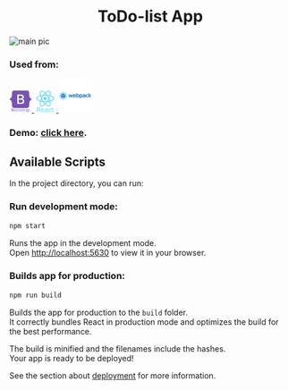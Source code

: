 <h1 align="center">ToDo-list App</h1>

<p>
<img src="https://borzoyi.ir/static/github/images/repo-ToDo-list-rest-api--main-pic.png" alt="main pic">
</p>

<h3 align="left">Used from:</h3>
<p align="left"> <a href="https://getbootstrap.com" target="_blank" rel="noreferrer"> <img src="https://raw.githubusercontent.com/devicons/devicon/master/icons/bootstrap/bootstrap-plain-wordmark.svg" alt="bootstrap" width="40" height="40"/> </a>
<a href="https://reactjs.org/" target="_blank" rel="noreferrer"> <img src="https://raw.githubusercontent.com/devicons/devicon/master/icons/react/react-original-wordmark.svg" alt="react" width="40" height="40"/> </a>
<a href="https://webpack.js.org" target="_blank" rel="noreferrer"> <img src="https://raw.githubusercontent.com/devicons/devicon/d00d0969292a6569d45b06d3f350f463a0107b0d/icons/webpack/webpack-original-wordmark.svg" alt="webpack" width="60" height="60"/> </a> </p>

### Demo: [click here](https://todo-list.borzoyi.ir).

## Available Scripts

In the project directory, you can run:
### Run development mode: 
```bash
npm start
```

Runs the app in the development mode.\
Open [http://localhost:5630](http://localhost:5630) to view it in your browser.

### Builds app for production:
```bash
npm run build
```

Builds the app for production to the `build` folder.\
It correctly bundles React in production mode and optimizes the build for the best performance.

The build is minified and the filenames include the hashes.\
Your app is ready to be deployed!

See the section about [deployment](https://facebook.github.io/create-react-app/docs/deployment) for more information.

